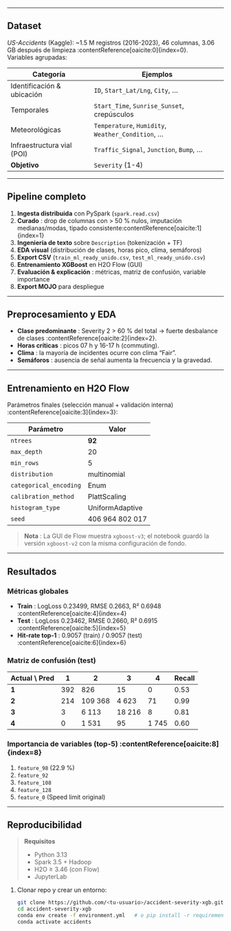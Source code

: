 
---

## Dataset
*US-Accidents* (Kaggle): ~1.5 M registros (2016-2023), 46 columnas, 3.06 GB después de limpieza :contentReference[oaicite:0]{index=0}.  
Variables agrupadas:

| Categoría | Ejemplos |
|-----------|----------|
| Identificación & ubicación | `ID`, `Start_Lat/Lng`, `City`, … |
| Temporales | `Start_Time`, `Sunrise_Sunset`, crepúsculos |
| Meteorológicas | `Temperature`, `Humidity`, `Weather_Condition`, … |
| Infraestructura vial (POI) | `Traffic_Signal`, `Junction`, `Bump`, … |
| **Objetivo** | `Severity` (1-4) |

---

## Pipeline completo
1. **Ingesta distribuida** con PySpark (`spark.read.csv`)  
2. **Curado** : drop de columnas con > 50 % nulos, imputación medianas/modas, tipado consistente:contentReference[oaicite:1]{index=1}  
3. **Ingeniería de texto** sobre `Description` (tokenización + TF)  
4. **EDA visual** (distribución de clases, horas pico, clima, semáforos)  
5. **Export CSV** (`train_ml_ready_unido.csv`, `test_ml_ready_unido.csv`)  
6. **Entrenamiento XGBoost** en H2O Flow (GUI)  
7. **Evaluación & explicación** : métricas, matriz de confusión, variable importance  
8. **Export MOJO** para despliegue

---

## Preprocesamiento y EDA
- **Clase predominante** : Severity 2 > 60 % del total → fuerte desbalance de clases :contentReference[oaicite:2]{index=2}.  
- **Horas críticas** : picos 07 h y 16-17 h (commuting).  
- **Clima** : la mayoría de incidentes ocurre con clima “Fair”.  
- **Semáforos** : ausencia de señal aumenta la frecuencia y la gravedad.

---

## Entrenamiento en H2O Flow
Parámetros finales (selección manual + validación interna) :contentReference[oaicite:3]{index=3}:

| Parámetro | Valor |
|-----------|-------|
| `ntrees` | **92** |
| `max_depth` | 20 |
| `min_rows` | 5 |
| `distribution` | multinomial |
| `categorical_encoding` | Enum |
| `calibration_method` | PlattScaling |
| `histogram_type` | UniformAdaptive |
| `seed` | 406 964 802 017 |

> **Nota** : La GUI de Flow muestra `xgboost-v3`; el notebook guardó la versión `xgboost-v2` con la misma configuración de fondo.

---

## Resultados
### Métricas globales  
- **Train** : LogLoss 0.23499, RMSE 0.2663, R² 0.6948 :contentReference[oaicite:4]{index=4}  
- **Test** : LogLoss 0.23462, RMSE 0.2660, R² 0.6915 :contentReference[oaicite:5]{index=5}  
- **Hit-rate top-1** : 0.9057 (train) / 0.9057 (test) :contentReference[oaicite:6]{index=6}  

### Matriz de confusión (test)  
| Actual \\ Pred | 1 | 2 | 3 | 4 | Recall |
|---------------|---|---|---|---|--------|
| **1** | 392 | 826 | 15 | 0 | 0.53 |
| **2** | 214 | 109 368 | 4 623 | 71 | 0.99 |
| **3** | 3 | 6 113 | 18 216 | 8 | 0.81 |
| **4** | 0 | 1 531 | 95 | 1 745 | 0.60 | :contentReference[oaicite:7]{index=7}  

### Importancia de variables (top-5) :contentReference[oaicite:8]{index=8}  
1. `feature_98` (22.9 %)  
2. `feature_92`  
3. `feature_108`  
4. `feature_128`  
5. `feature_0` (Speed limit original)  

---

## Reproducibilidad
> **Requisitos**  
> - Python 3.13  
> - Spark 3.5 + Hadoop  
> - H2O ≥ 3.46 (con Flow)  
> - JupyterLab

1. Clonar repo y crear un entorno:
   ```bash
   git clone https://github.com/<tu-usuario>/accident-severity-xgb.git
   cd accident-severity-xgb
   conda env create -f environment.yml   # o pip install -r requirements.txt
   conda activate accidents
